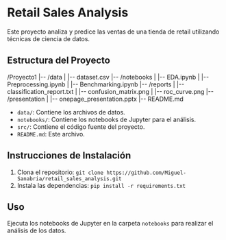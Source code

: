# Retail Sales Analysis

Este proyecto analiza y predice las ventas de una tienda de retail utilizando técnicas de ciencia de datos.

## Estructura del Proyecto

/Proyecto1
|-- /data
| |-- dataset.csv
|-- /notebooks
| |-- EDA.ipynb
| |-- Preprocessing.ipynb
| |-- Benchmarking.ipynb
|-- /reports
| |-- classification_report.txt
| |-- confusion_matrix.png
| |-- roc_curve.png
|-- /presentation
| |-- onepage_presentation.pptx
|-- README.md

- `data/`: Contiene los archivos de datos.
- `notebooks/`: Contiene los notebooks de Jupyter para el análisis.
- `src/`: Contiene el código fuente del proyecto.
- `README.md`: Este archivo.

## Instrucciones de Instalación

1. Clona el repositorio: `git clone https://github.com/Miguel-Sanabria/retail_sales_analysis.git`
2. Instala las dependencias: `pip install -r requirements.txt`

## Uso

Ejecuta los notebooks de Jupyter en la carpeta `notebooks` para realizar el análisis de los datos.
